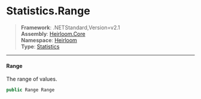 # Statistics.Range

> **Framework**: .NETStandard,Version=v2.1  
> **Assembly**: [Heirloom.Core][0]  
> **Namespace**: [Heirloom][0]  
> **Type**: [Statistics][1]  

--------------------------------------------------------------------------------

#### Range

The range of values.

```cs
public Range Range
```

[0]: ../Heirloom.Core.md
[1]: Heirloom.Statistics.md
